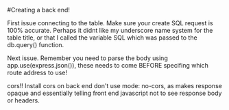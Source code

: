 #Creating a back end! 

First issue connecting to the table. 
Make sure your create SQL request is 100% accurate. 
Perhaps it didnt like my underscore name system for the table title, or that I called the variable SQL which was passed to the db.query() function. 

Next issue. 
Remember you need to parse the body using app.use(express.json()), these needs to come BEFORE specifing which route address to use! 

cors!! 
Install cors on back end 
don't use mode: no-cors, as makes response opaque and essentially telling front end javascript not to see response body or headers.